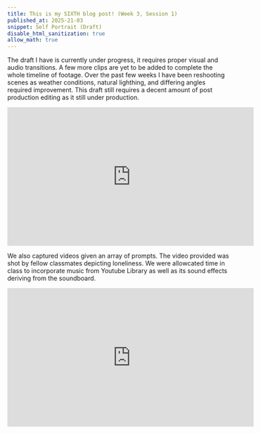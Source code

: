 ```yaml
---
title: This is my SIXTH blog post! (Week 3, Session 1)
published_at: 2025-21-03
snippet: Self Portrait (Draft)
disable_html_sanitization: true
allow_math: true
---
```


The draft I have is currently under progress, it requires proper visual and audio transitions. A few more clips are yet to be added to complete the whole timeline of footage. Over the past few weeks I have been reshooting scenes as weather conditions, natural lighthing, and differing angles required improvement. This draft still requires a decent amount of post production editing as it still under production. 

<iframe width="560" height="315" src="https://www.youtube.com/embed/Sqf4asbnzQg?si=TE0knIJJdC6rvVi5" title="YouTube video player" frameborder="0" allow="accelerometer; autoplay; clipboard-write; encrypted-media; gyroscope; picture-in-picture; web-share" referrerpolicy="strict-origin-when-cross-origin" allowfullscreen></iframe>

We also captured videos given an array of prompts. The video provided was shot by fellow classmates depicting loneliness. We were allowcated time in class to incorporate music from Youtube Library as well as its sound effects deriving from the soundboard. 

<iframe width="560" height="315" src="https://www.youtube.com/embed/t5oFYDdAeU4?si=vBA9Ruhcplv7zMi7" title="YouTube video player" frameborder="0" allow="accelerometer; autoplay; clipboard-write; encrypted-media; gyroscope; picture-in-picture; web-share" referrerpolicy="strict-origin-when-cross-origin" allowfullscreen></iframe>
